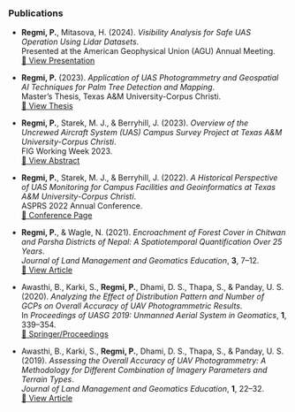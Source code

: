 ### Publications

- **Regmi, P.**, Mitasova, H. (2024). *Visibility Analysis for Safe UAS Operation Using Lidar Datasets*.  
  Presented at the American Geophysical Union (AGU) Annual Meeting.  
  [🔗 View Presentation](https://ui.adsabs.harvard.edu/abs/2024AGUFMB21F.1358R/abstract)

  
- **Regmi, P.** (2023). *Application of UAS Photogrammetry and Geospatial AI Techniques for Palm Tree Detection and Mapping*.  
  Master’s Thesis, Texas A&M University-Corpus Christi.  
  [🔗 View Thesis](https://www.proquest.com/docview/2864701741?pq-origsite=gscholar&fromopenview=true&sourcetype=Dissertations%20&%20Theses)

- **Regmi, P.**, Starek, M. J., & Berryhill, J. (2023). *Overview of the Uncrewed Aircraft System (UAS) Campus Survey Project at Texas A&M University-Corpus Christi*.  
  FIG Working Week 2023.  
  [🔗 View Abstract](https://www.fig.net/resources/proceedings/fig_proceedings/fig2023/papers/ts02g/TS02G_regmi_starek_et_al_12196.pdf)


- **Regmi, P.**, Starek, M. J., & Berryhill, J. (2022). *A Historical Perspective of UAS Monitoring for Campus Facilities and Geoinformatics at Texas A&M University-Corpus Christi*.  
  ASPRS 2022 Annual Conference.  
  [🔗 Conference Page](https://www.researchgate.net/publication/363582735_A_HISTORICAL_PERSPECTIVE_OF_UAS_MONITORING_FOR_CAMPUS_FACILITIES_AND_GEOINFORMATICS_AT_TEXAS_AM_UNIVERSITY-CORPUS_CHRISTI)

- **Regmi, P.**, & Wagle, N. (2021). *Encroachment of Forest Cover in Chitwan and Parsha Districts of Nepal: A Spatiotemporal Quantification Over 25 Years*.  
  *Journal of Land Management and Geomatics Education*, **3**, 7–12.  
  [🔗 View Article](https://www.researchgate.net/profile/Pratikshya-Regmi/publication/353104184_Encroachment_of_Forest_Cover_in_Chitwan_and_Parsha_Districts_of_Nepal_A_Spatiotemporal_Quantification_over_25_Years/links/62982716416ec50bdb03607f/Encroachment-of-Forest-Cover-in-Chitwan-and-Parsha-Districts-of-Nepal-A-Spatiotemporal-Quantification-over-25-Years.pdf)

- Awasthi, B., Karki, S., **Regmi, P.**, Dhami, D. S., Thapa, S., & Panday, U. S. (2020). *Analyzing the Effect of Distribution Pattern and Number of GCPs on Overall Accuracy of UAV Photogrammetric Results*.  
  In *Proceedings of UASG 2019: Unmanned Aerial System in Geomatics*, **1**, 339–354.  
  [🔗 Springer/Proceedings](https://link.springer.com/chapter/10.1007/978-3-030-37393-1_29)

- Awasthi, B., Karki, S., **Regmi, P.**, Dhami, D. S., Thapa, S., & Panday, U. S. (2019). *Assessing the Overall Accuracy of UAV Photogrammetry: A Methodology for Different Combination of Imagery Parameters and Terrain Types*.  
  *Journal of Land Management and Geomatics Education*, **1**, 22–32.  
  [🔗 View Article](https://www.scribd.com/document/502789480/Journal-of-Land-Management-and-Geomatics-Education-Volume-1)
